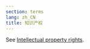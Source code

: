 ```yaml
---
section: terms
lang: zh_CN
title: 知识产权
---
```


See [Intellectual property rights](/glossary/en/terms/intellectual-property-rights/).
